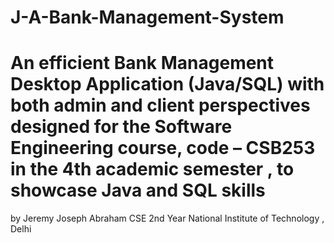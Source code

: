 # J-A-Bank-Management-System
# An efficient  Bank Management Desktop Application (Java/SQL) with both admin and client perspectives designed for the Software Engineering course, code – CSB253 in the 4th academic semester , to showcase Java and SQL skills  

by Jeremy Joseph Abraham CSE 2nd Year National Institute of Technology , Delhi  
